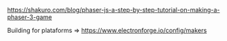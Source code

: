 https://shakuro.com/blog/phaser-js-a-step-by-step-tutorial-on-making-a-phaser-3-game

Building for plataforms => https://www.electronforge.io/config/makers
